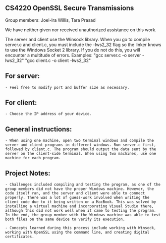 ## CS4220 OpenSSL Secure Transmissions

Group members: Joel-Ira Willis, Tara Prasad

We have neither given nor received unauthorized assistance on this work.

The server and client use the Winsock library. When you go to compile server.c and client.c, you must include the -lws2_32 flag so the linker knows to use the Windows Socket 2 library. If you do not do this, you will encounter a multitude of errors. Examples: "gcc server.c -o server -lws2_32" "gcc client.c -o client -lws2_32"

## For server:
	
	- Feel free to modify port and buffer size as necessary.

## For client: 

	- Choose the IP address of your device.

## General instructions:

	- When using one machine, open two terminal windows and compile the server and client programs in different windows. Run server.c first, followed by client.c. The program should output the data sent by the server on the client-side terminal. When using two machines, use one machine for each program.

## Project Notes:

	- Challenges included compiling and testing the program, as one of the group members did not have the proper Windows machine. However, the code itself ran, and the server and client were able to connect properly. There was a lot of guess-work involved when writing the client code due to it being written on a MacBook. This was solved by installing a virtual machine and incorporating Visual Studio there, although this did not work well when it came to testing the program. In the end, the group member with the Windows machine was able to test both files on the same device to verify its execution.

	- Concepts learned during this process include working with Winsock, working with OpenSSL using the command line, and creating digital certificates.
